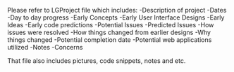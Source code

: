 Please refer to LGProject file which includes:
-Description of project
-Dates
-Day to day progress
-Early Concepts
-Early User Interface Designs 
-Early Ideas
-Early code predictions
-Potential Issues
-Predicted Issues 
-How issues were resolved
-How things changed from earlier designs
-Why things changed
-Potential completion date
-Potential web applications utilized
-Notes
-Concerns

That file also includes pictures, code snippets, notes and etc.
